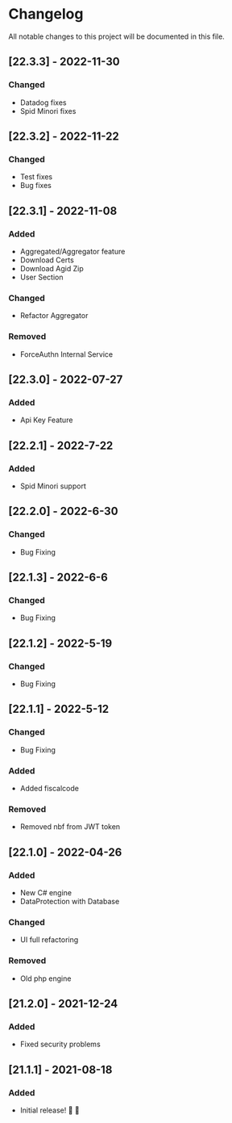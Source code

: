 # Changelog
All notable changes to this project will be documented in this file.

## [22.3.3] - 2022-11-30

### Changed
- Datadog fixes
- Spid Minori fixes

## [22.3.2] - 2022-11-22

### Changed
- Test fixes
- Bug fixes


## [22.3.1] - 2022-11-08

### Added
- Aggregated/Aggregator feature
- Download Certs
- Download Agid Zip
- User Section

### Changed
- Refactor Aggregator

### Removed
- ForceAuthn Internal Service

## [22.3.0] - 2022-07-27

### Added
- Api Key Feature

## [22.2.1] - 2022-7-22

### Added
- Spid Minori support

## [22.2.0] - 2022-6-30

### Changed
- Bug Fixing

## [22.1.3] - 2022-6-6

### Changed
- Bug Fixing

## [22.1.2] - 2022-5-19

### Changed
- Bug Fixing

## [22.1.1] - 2022-5-12

### Changed
- Bug Fixing

### Added 
- Added fiscalcode

### Removed
- Removed nbf from JWT token

## [22.1.0] - 2022-04-26

### Added 
- New C# engine
- DataProtection with Database

### Changed
- UI full refactoring

### Removed
- Old php engine

## [21.2.0] - 2021-12-24

### Added
- Fixed security problems

## [21.1.1] - 2021-08-18

### Added
* Initial release! 🎉 🎉
